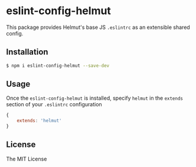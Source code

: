 # eslint-config-helmut

This package provides Helmut's base JS `.eslintrc` as an extensible shared config.

## Installation

```sh
$ npm i eslint-config-helmut --save-dev
```

## Usage

Once the `eslint-config-helmut` is installed, specify `helmut` in the `extends` section of your `.eslintrc` configuration

```js
{
    extends: 'helmut'
}
```

## License

The MIT License
